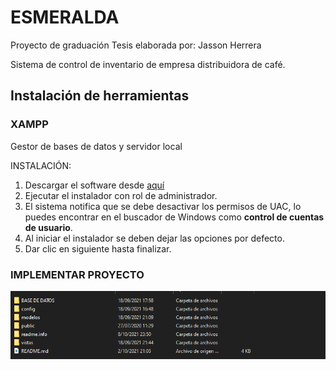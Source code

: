 # ESMERALDA
Proyecto de graduación
Tesis elaborada por: Jasson Herrera

Sistema de control de inventario de empresa distribuidora de café.

## Instalación de herramientas
### XAMPP 
Gestor de bases de datos y servidor local

INSTALACIÓN:

1. Descargar el software desde [aquí](https://www.apachefriends.org/es/download.html)
2. Ejecutar el instalador con rol de administrador.
3. El sistema notifica que se debe desactivar los permisos de UAC, lo puedes encontrar en el buscador de Windows como **control de cuentas de usuario**.
4. Al iniciar el instalador se deben dejar las opciones por defecto.
5. Dar clic en siguiente hasta finalizar.


### IMPLEMENTAR PROYECTO

![image](https://github.com/jassonh/Esmeralda/blob/main/readme.info/pro1.png)
